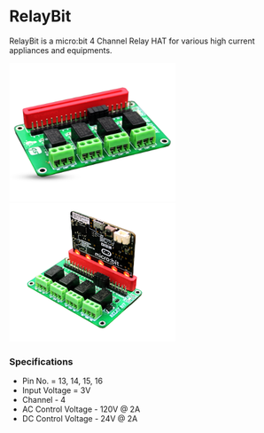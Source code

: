 # RelayBit

 RelayBit is a micro:bit 4 Channel Relay HAT for various high current appliances and equipments.
 
 <img src="images/RelayBit1.png" height="250" width="300" /> <img src="images/RelayBit2.png" height="250" width="300" /> 
 
### Specifications
 
 * Pin No. = 13, 14, 15, 16
 * Input Voltage = 3V
 * Channel - 4
 * AC Control Voltage - 120V @ 2A
 * DC Control Voltage - 24V @ 2A

